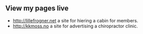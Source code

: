 ## View my pages live

* http://lillefrogner.net a site for hiering a cabin for members.
* http://kkmoss.no a site for advertising a chiropractor clinic.
